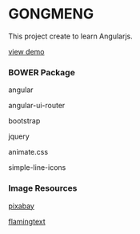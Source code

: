 # GONGMENG
This project create to learn Angularjs.


[view demo](https://90n9.github.io/angular-restaurant)

### BOWER Package
angular

angular-ui-router

bootstrap

jquery

animate.css

simple-line-icons

### Image Resources
[pixabay](https://pixabay.com/)

[flamingtext](http://flamingtext.com/logo/Design-Crafts?fontname=cookie)